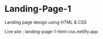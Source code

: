 # Landing-Page-1
Landing page design using HTML &amp; CSS


Live site : landing-page-1-html-css.netlify.app
